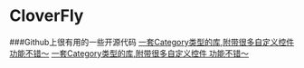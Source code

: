 # CloverFly
###Github上很有用的一些开源代码
[一套Category类型的库,附带很多自定义控件 功能不错～](https://github.com/soffes/sstoolkit)
[一套Category类型的库,附带很多自定义控件 功能不错～](https://github.com/soffes/sstoolkit)
